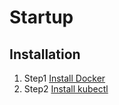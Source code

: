 # Startup
## Installation
1. Step1 [Install Docker](../docker/startup.md)
2. Step2 [Install kubectl](kubectl.install.md)